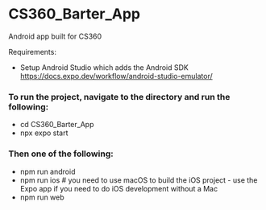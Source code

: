 # CS360_Barter_App

Android app built for CS360 

Requirements:
- Setup Android Studio which adds the Android SDK https://docs.expo.dev/workflow/android-studio-emulator/

### To run the project, navigate to the directory and run the following:

- cd CS360_Barter_App
- npx expo start
  
### Then one of the following:
- npm run android
- npm run ios # you need to use macOS to build the iOS project - use the Expo app if you need to do iOS development without a Mac
- npm run web
